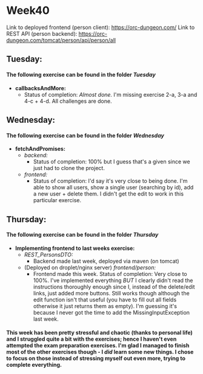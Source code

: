 # Week40

Link to deployed frontend (person client): https://orc-dungeon.com/
Link to REST API (person backend): https://orc-dungeon.com/tomcat/person/api/person/all

## Tuesday:
#### The following exercise can be found in the folder *Tuesday*
* **callbacksAndMore:**
    - Status of completion: *Almost done.* I'm missing exercise 2-a, 3-a and 4-c + 4-d. All challenges are done.
## Wednesday:
#### The following exercise can be found in the folder *Wednesday*
* **fetchAndPromises:**
    - *backend:*
      - Status of completion: 100% but I guess that's a given since we just had to clone the project.
    - *frontend:*
      - Status of completion: I'd say it's very close to being done. I'm able to show all users, show a single user (searching by id), add a new user + delete them. I didn't get the edit to work in this particular exercise.
## Thursday:
#### The following exercise can be found in the folder *Thursday*
* **Implementing frontend to last weeks exercise:**
    - *REST_PersonsDTO:*
      - Backend made last week, deployed via maven (on tomcat)
    - (Deployed on droplet/nginx server) *frontend/person:*
      - Frontend made this week. Status of completion: Very close to 100%. I've implemented everything *BUT* I clearly didn't read the instructions thoroughly enough since I, instead of the delete/edit links, just added more buttons. Still works though although the edit function isn't that useful (you have to fill out all fields otherwise it just returns them as empty). I'm guessing it's because I never got the time to add the MissingInputException last week.

#### This week has been pretty stressful and chaotic (thanks to personal life) and I struggled quite a bit with the exercises; hence I haven't even attempted the exam preparation exercises. I'm glad I managed to finish most of the other exercises though - I *did* learn some new things. I chose to focus on those instead of stressing myself out even more, trying to complete everything.
